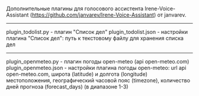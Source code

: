 Дополнительные плагины для голосового ассистента Irene-Voice-Assistant (https://github.com/janvarev/Irene-Voice-Assistant) от janvarev.

----------
plugin_todolist.py - плагин "Список дел"
plugin_todolist.json - настройки плагина "Список дел": путь к текстовому файлу для хранения списка дел

----------
plugin_openmeteo.py - плагин погоды open-meteo (api open-meteo.com)
plugin_openmeteo.json - настройки плагина погоды open-meteo: url api open-meteo.com, широта (latitude) и долгота (longitude) местоположения, 
географический часовой пояс (timezone), количество дней прогноза (forecast_days) (в диапазоне 1-3)
